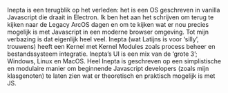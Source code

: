 Inepta is een terugblik op het verleden: het is een OS geschreven in vanilla Javascript die draait in Electron. Ik ben het aan het schrijven om terug te kijken naar de Legacy ArcOS dagen en om te kijken wat er nou precies mogelijk is met Javascript in een moderne browser omgeving. Tot mijn verbazing is dat eigenlijk heel veel. Inepta (wat Latijns is voor ‘silly’, trouwens) heeft een Kernel met Kernel Modules zoals process beheer en bestandssysteem integratie. Inepta’s UI is een mix van de ‘grote 3’; Windows, Linux en MacOS. Heel Inepta is geschreven op een simplistische en modulaire manier om beginnende Javascript developers (zoals mijn klasgenoten) te laten zien wat er theoretisch en praktisch mogelijk is met JS.
